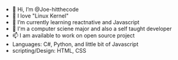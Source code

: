 - 👋 Hi, I’m @Joe-hitthecode
- 👀 I love "Linux Kernel" 
- 🌱 I’m currently learning reactnative and Javascript 
- 💞️ I'm a computer sciene major and also a self taught developer 
- 📫 I am available to work on open source project 
- Languages: C#, Python, and little bit of Javascript
- scripting/Design: HTML, CSS

<!---
Joe-hitthecode/Joe-hitthecode is a ✨ special ✨ repository because its `README.md` (this file) appears on your GitHub profile.
You can click the Preview link to take a look at your changes.
--->
